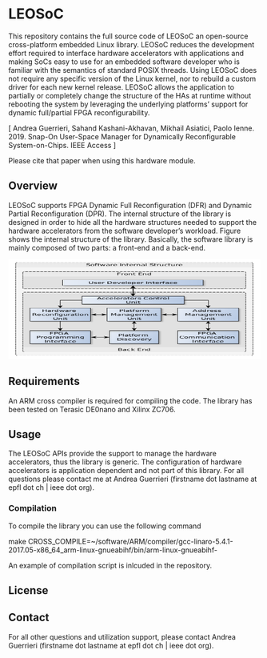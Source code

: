 # LEOSoC

This repository contains the full source code of LEOSoC an open-source cross-platform embedded Linux library. LEOSoC reduces the development effort required to interface hardware accelerators with applications and making SoCs easy to use for an embedded software developer who is familiar with the semantics of standard POSIX threads. Using LEOSoC does not require any specific version of the Linux kernel, nor to rebuild a custom driver for each new kernel release. LEOSoC allows
the application to partially or completely change the structure of the HAs at runtime without rebooting the system by leveraging the underlying platforms’ support for dynamic full/partial FPGA reconfigurability.


[ Andrea Guerrieri, Sahand Kashani-Akhavan, Mikhail Asiatici, Paolo Ienne. 2019. Snap-On User-Space Manager for Dynamically Reconfigurable System-on-Chips. IEEE Access ]

Please cite that paper when using this hardware module.

## Overview

LEOSoC supports FPGA Dynamic Full Reconfiguration (DFR) and Dynamic Partial Reconfiguration (DPR). The internal structure of the library is designed in order to
hide all the hardware structures needed to support the hardware accelerators
from the software developer’s workload. Figure shows the
internal structure of the library. Basically, the software library
is mainly composed of two parts: a front-end and a back-end.

<p align="center">
  <img width="600" height="200" src="./InternalStructure.png" /></p>


## Requirements

An ARM cross compiler is required for compiling the code. The library has been tested on Terasic DE0nano and Xilinx ZC706. 

## Usage

The LEOSoC APIs provide the support to manage the hardware accelerators, thus the library is generic. The configuration of hardware accelerators is application dependent and not part of this library. For all questions please contact me at Andrea Guerrieri (firstname dot lastname at epfl dot ch | ieee dot org). 

### Compilation
To compile the library you can use the following command 

make CROSS_COMPILE=~/software/ARM/compiler/gcc-linaro-5.4.1-2017.05-x86_64_arm-linux-gnueabihf/bin/arm-linux-gnueabihf-

An example of compilation script is inlcuded in the repository. 

## License

## Contact
For all other questions and utilization support, please contact Andrea Guerrieri (firstname dot lastname at epfl dot ch | ieee dot org).
